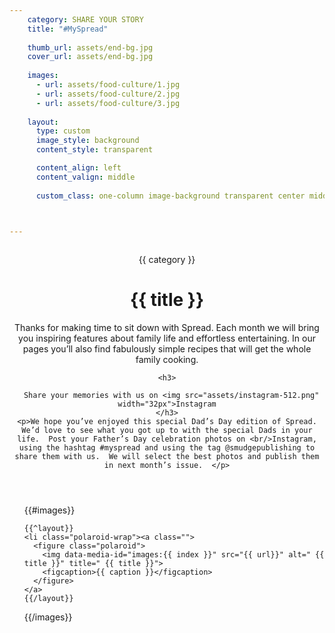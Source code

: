 ```yaml
---
    category: SHARE YOUR STORY 
    title: "#MySpread"
    
    thumb_url: assets/end-bg.jpg
    cover_url: assets/end-bg.jpg
    
    images:
      - url: assets/food-culture/1.jpg
      - url: assets/food-culture/2.jpg
      - url: assets/food-culture/3.jpg
    
    layout:
      type: custom
      image_style: background
      content_style: transparent

      content_align: left
      content_valign: middle
      
      custom_class: one-column image-background transparent center middle


      
---
```

<div style="display:inline-block"><figure class="cover-area background" style="background-image: url('assets/end-bg.jpg')"></figure></div>
<div class="content">
  
  <header>
    <span class="category">{{ category }}</span>
    <h1 class="title">{{ title }}</h1>
    <p>Thanks for making time to sit down with Spread.  Each month we will bring you inspiring features about family life and effortless entertaining.   In our pages you’ll also find fabulously simple recipes that will get the whole family cooking.  </p>
    
    
    <h3>
      
      Share your memories with us on <img src="assets/instagram-512.png" width="32px">Instagram
    </h3>
    <p>We hope you’ve enjoyed this special Dad’s Day edition of Spread.  We’d love to see what you got up to with the special Dads in your life.  Post your Father’s Day celebration photos on <br/>Instagram, using the hashtag #myspread and using the tag @smudgepublishing to share them with us.  We will select the best photos and publish them in next month’s issue.  </p>
  </header>
  
  <ul clas="polaroids">
  {{#images}}
  
    {{^layout}}
    <li class="polaroid-wrap"><a class="">
      <figure class="polaroid">
        <img data-media-id="images:{{ index }}" src="{{ url}}" alt=" {{ title }}" title=" {{ title }}">
        <figcaption>{{ caption }}</figcaption>
      </figure>
    </a>
    {{/layout}}
  {{/images}}
  </ul>
  
  <div class="body">
  </div>
</div>
